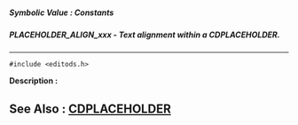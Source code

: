 ##### Symbolic Value : Constants
##### PLACEHOLDER_ALIGN_xxx - Text alignment within a CDPLACEHOLDER.
---
```
#include <editods.h>
```
**Description :**



**See Also :**
[CDPLACEHOLDER](/reference/Data/CDPLACEHOLDER)
---
